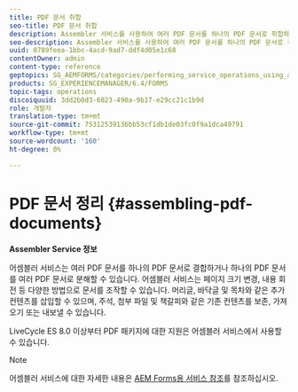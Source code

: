 ```yaml
---
title: PDF 문서 취합
seo-title: PDF 문서 취합
description: Assembler 서비스를 사용하여 여러 PDF 문서를 하나의 PDF 문서로 취합하거나 하나의 PDF 문서를 여러 PDF 문서로 결합할 수 있습니다.
seo-description: Assembler 서비스를 사용하여 여러 PDF 문서를 하나의 PDF 문서로 취합하거나 하나의 PDF 문서를 여러 PDF 문서로 결합할 수 있습니다.
uuid: 0789feea-1bbc-4acd-9ad7-ddf4d05e1c68
contentOwner: admin
content-type: reference
geptopics: SG_AEMFORMS/categories/performing_service_operations_using_apis
products: SG_EXPERIENCEMANAGER/6.4/FORMS
topic-tags: operations
discoiquuid: 3dd2b0d3-6023-490a-9b17-e29cc21c1b9d
role: 개발자
translation-type: tm+mt
source-git-commit: 75312539136bb53cf1db1de03fc0f9a1dca49791
workflow-type: tm+mt
source-wordcount: '160'
ht-degree: 0%

---
```



# PDF 문서 정리 {#assembling-pdf-documents}

**Assembler Service 정보**

어셈블러 서비스는 여러 PDF 문서를 하나의 PDF 문서로 결합하거나 하나의 PDF 문서를 여러 PDF 문서로 분해할 수 있습니다. 어셈블러 서비스는 페이지 크기 변경, 내용 회전 등 다양한 방법으로 문서를 조작할 수 있습니다. 머리글, 바닥글 및 목차와 같은 추가 컨텐츠를 삽입할 수 있으며, 주석, 첨부 파일 및 책갈피와 같은 기존 컨텐츠를 보존, 가져오기 또는 내보낼 수 있습니다.

LiveCycle ES 8.0 이상부터 PDF 패키지에 대한 지원은 어셈블러 서비스에서 사용할 수 있습니다.

>[!NOTE]
>
>어셈블러 서비스에 대한 자세한 내용은 [AEM Forms용 서비스 참조](https://www.adobe.com/go/learn_aemforms_services_63)를 참조하십시오.

